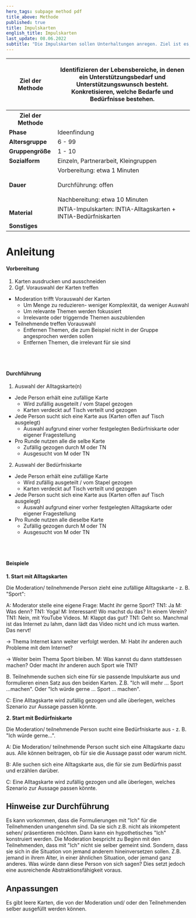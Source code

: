 ```yaml
---
hero_tags: subpage method pdf
title_above: Methode
published: true
title: Impulskarten
english_title: Impulskarten
last_update: 08.06.2022
subtitle: "Die Impulskarten sollen Unterhaltungen anregen. Ziel ist es, im Dialog zwischen der Moderation und den Teilnehmenden Probleme, Wünsche oder Bedürfnisse zu entdecken. Daraus können anschließend mit anderen Methoden Lösungen entwickelt werden. Dabei kann es sein, dass in einem Ausgangsthema eine tieferliegende Thematik entdeckt wird, auf die man gemeinsam eingehen kann. Auch außerhalb eines Technik-Entwicklungsprozesses können die Impulskarten eingesetzt werden. Zum Beispiel als unterstützendes Werkzeug bei der Vorbereitung eines Hilfeplangesprächs."
---
```


<table class="tb">
    <tr>
        <th><strong>Ziel der Methode</strong></th>
        <th>

Identifizieren der Lebensbereiche, in denen ein Unterstützungsbedarf und Unterstützungswunsch besteht. Konkretisieren, welche Bedarfe und Bedürfnisse bestehen.

</th>
    <tr>
        <th><strong>Ziel der Methode</strong></th>
        <th></th>
    </tr>
    <tr>
      <td><strong>Phase</strong></td>
      <td>Ideenfindung </td>
    </tr>
    <tr>
      <td><strong>Altersgruppe</strong></td>
      <td>6 - 99</td>
    </tr>
    <tr>
      <td><strong>Gruppengröße</strong></td>
      <td>1 - 10</td>
    </tr>
    <tr>
      <td><strong>Sozialform</strong></td>
      <td>Einzeln, Partnerarbeit, Kleingruppen</td>
    </tr>
    <tr>
      <td><strong>Dauer</strong></td>
      <td>
      Vorbereitung: etwa 1 Minuten<br>
      <br>
      Durchführung: offen<br>
      <br>
      Nachbereitung: etwa 10 Minuten<br>
      </td>
    </tr>
    <tr>
      <td><strong>Material</strong></td>
      <td>INTIA-Impulskarten: INTIA-Alltagskarten + INTIA-Bedürfniskarten</td>
    </tr>
    <tr>
      <td><strong>Sonstiges</strong></td>
      <td>
</td>
</tr>
</table>

# Anleitung

#### Vorbereitung

1. Karten ausdrucken und ausschneiden
2. Ggf. Vorauswahl der Karten treffen

- Moderation trifft Vorauswahl der Karten
  - Um Menge zu reduzieren- weniger Komplexität, da weniger Auswahl
  - Um relevante Themen werden fokussiert
  - Irrelevante oder triggernde Themen auszublenden
- Teilnehmende treffen Vorauswahl
  - Entfernen Themen, die zum Beispiel nicht in der Gruppe angesprochen werden sollen
  - Entfernen Themen, die irrelevant für sie sind

<br><br>

#### Durchführung

1. Auswahl der Alltagskarte(n)

- Jede Person erhält eine zufällige Karte
  - Wird zufällig ausgeteilt / vom Stapel gezogen
  - Karten verdeckt auf Tisch verteilt und gezogen
- Jede Person sucht sich eine Karte aus (Karten offen auf Tisch ausgelegt)
  - Auswahl aufgrund einer vorher festgelegten Bedürfniskarte oder eigener Fragestellung
- Pro Runde nutzen alle die selbe Karte
  - Zufällig gezogen durch M oder TN
  - Ausgesucht von M oder TN

2. Auswahl der Bedürfniskarte

- Jede Person erhält eine zufällige Karte
  - Wird zufällig ausgeteilt / vom Stapel gezogen
  - Karten verdeckt auf Tisch verteilt und gezogen
- Jede Person sucht sich eine Karte aus (Karten offen auf Tisch ausgelegt)
  - Auswahl aufgrund einer vorher festgelegten Alltagskarte oder eigener Fragestellung
- Pro Runde nutzen alle dieselbe Karte
  - Zufällig gezogen durch M oder TN
  - Ausgesucht von M oder TN

<br><br>

#### Beispiele

<strong>1. Start mit Alltagskarten</strong>

Die Moderation/ teilnehmende Person zieht eine zufällige Alltagskarte - z. B. "Sport":

A: Moderator stelle eine eigene Frage: Macht ihr gerne Sport? TN1: Ja M: Was denn? TN1: Yoga! M: Interessant! Wo machst du das? In einem Verein? TN1: Nein, mit YouTube Videos. M: Klappt das gut? TN1: Geht so. Manchmal ist das Internet zu lahm, dann lädt das Video nicht und ich muss warten. Das nervt!

→ Thema Internet kann weiter verfolgt werden. M: Habt ihr anderen auch Probleme mit dem Internet?

→ Weiter beim Thema Sport bleiben. M: Was kannst du dann stattdessen machen? Oder macht ihr anderen auch Sport wie TN1?

B. Teilnehmende suchen sich eine für sie passende Impulskarte aus und formulieren einen Satz aus den beiden Karten. Z.B. "Ich will mehr ... Sport ...machen". Oder "Ich würde gerne ... Sport ... machen".

C: Eine Alltagskarte wird zufällig gezogen und alle überlegen, welches Szenario zur Aussage passen könnte.

<strong>2. Start mit Bedürfniskarte</strong>

Die Moderation/ teilnehmende Person sucht eine Bedürfniskarte aus - z. B. "Ich würde gerne...".

A: Die Moderation/ teilnehmende Person sucht sich eine Alltagskarte dazu aus. Alle können beitragen, ob für sie die Aussage passt oder warum nicht.

B: Alle suchen sich eine Alltagskarte aus, die für sie zum Bedürfnis passt und erzählen darüber.

C: Eine Alltagskarte wird zufällig gezogen und alle überlegen, welches Szenario zur Aussage passen könnte.

## Hinweise zur Durchführung

Es kann vorkommen, dass die Formulierungen mit "Ich" für die Teilnehmenden unangenehm sind. Da sie sich z.B. nicht als inkompetent sehen/ präsentieren möchten. Dann kann ein hypothetisches "Ich" konstruiert werden. Die Moderation bespricht zu Beginn mit den Teilnehmenden, dass mit "Ich" nicht sie selber gemeint sind. Sondern, dass sie sich in die Situation von jemand anderem hineinversetzen sollen. Z.B. jemand in ihrem Alter, in einer ähnlichen Situation, oder jemand ganz anderes. Was würde dann diese Person von sich sagen? Dies setzt jedoch eine ausreichende Abstraktionsfähigkeit voraus.

## Anpassungen

Es gibt leere Karten, die von der Moderation und/ oder den Teilnehmenden selber ausgefüllt werden können.

<!--
{% include highlighter.html min-height25p=false content="

## <center>Weitere Define Methoden</center>

#### Methodenname

Kurzbeschreibung Lorem ipsum dolor sit amet, consetetur sadipscing elitr, sed diam
nonumy eirmod tempor invidunt ut labore et dolore magna aliquyam erat, sed diam
voluptua. At vero eos et accusam et justo duo dolores et ea rebum.

<a href='#' class='button is-rounded is-dark'>
   <span>Mehr lesen</span>
  <span class='icon is-small'>
    <i class='fas fa-chevron-right fa-xs'></i>
  </span>
</a>
<br><br>

#### Methodenname

Kurzbeschreibung Lorem ipsum dolor sit amet, consetetur sadipscing elitr, sed diam
nonumy eirmod tempor invidunt ut labore et dolore magna aliquyam erat, sed diam
voluptua. At vero eos et accusam et justo duo dolores et ea rebum.

<a href='#' class='button is-rounded is-dark'>
   <span>Mehr lesen</span>
  <span class='icon is-small'>
    <i class='fas fa-chevron-right fa-xs'></i>
  </span>
</a>
<br><br>

" %}
-->
